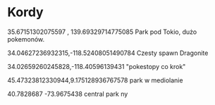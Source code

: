 # Kordy
35.67151302075597 , 139.69329714775085 Park pod Tokio, dużo pokemonów.

34.04627236932315,-118.52408051490784 Czesty spawn Dragonite 

34.02659260245828,-118.40596139431 "pokestopy co krok"

45.47323812330944,9.175128936767578 park w mediolanie 

40.7828687 -73.9675438 central park ny
